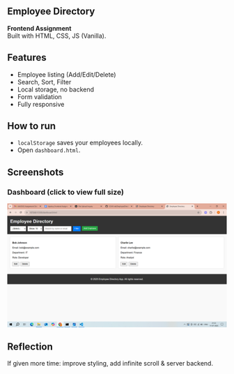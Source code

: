## Employee Directory

**Frontend Assignment**  
Built with HTML, CSS, JS (Vanilla).

## Features
- Employee listing (Add/Edit/Delete)
- Search, Sort, Filter
- Local storage, no backend
- Form validation
- Fully responsive

## How to run
- `localStorage` saves your employees locally.
- Open `dashboard.html`.

## Screenshots 

### Dashboard (click to view full size)
[![Dashboard](screenshots/image1.png)](screenshots/image1.png)

## Reflection
If given more time: improve styling, add infinite scroll & server backend.
